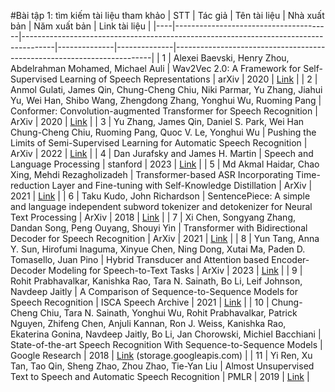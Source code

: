 #Bài tập 1: tìm kiếm tài liệu tham khảo
| STT | Tác giả | Tên tài liệu | Nhà xuất bản | Năm xuất bản | Link tài liệu |
|----|---------------------------------------|--------------------------------------------------------------------------------------|--------------|--------------|------------------------------------------------------------------------|
| 1  | Alexei Baevski, Henry Zhou, Abdelrahman Mohamed, Michael Auli | Wav2Vec 2.0: A Framework for Self-Supervised Learning of Speech Representations | arXiv | 2020 | [Link](https://arxiv.org/abs/2006.11477) |
| 2  | Anmol Gulati, James Qin, Chung-Cheng Chiu, Niki Parmar, Yu Zhang, Jiahui Yu, Wei Han, Shibo Wang, Zhengdong Zhang, Yonghui Wu, Ruoming Pang | Conformer: Convolution-augmented Transformer for Speech Recognition | ArXiv | 2020 | [Link](https://arxiv.org/pdf/2005.08100.pdf) |
| 3  | Yu Zhang, James Qin, Daniel S. Park, Wei Han Chung-Cheng Chiu, Ruoming Pang, Quoc V. Le, Yonghui Wu | Pushing the Limits of Semi-Supervised Learning for Automatic Speech Recognition | ArXiv | 2022 | [Link](https://arxiv.org/pdf/2010.10504v2.pdf?fbclid=IwAR3N8h1LuzCf3wEk_0N_lIlbh7_ZLMYgSXomrFhu-SjUYf74HZ_zg-HyVsU) |
| 4  | Dan Jurafsky and James H. Martin | Speech and Language Processing | stanford | 2023 | [Link](https://web.stanford.edu/~jurafsky/slp3/) |
| 5  | Md Akmal Haidar, Chao Xing, Mehdi Rezagholizadeh | Transformer-based ASR Incorporating Time-reduction Layer and Fine-tuning with Self-Knowledge Distillation | ArXiv | 2021 | [Link](https://arxiv.org/pdf/2103.09903.pdf?fbclid=IwAR0upAtC2OFoT_EwiFdrnZMSwbMjcfp8RPMEtzkakTuHQ-zTqWguXvcMM3g) |
| 6  | Taku Kudo, John Richardson | SentencePiece: A simple and language independent subword tokenizer and detokenizer for Neural Text Processing | ArXiv | 2018 | [Link](https://arxiv.org/abs/1808.06226) |
| 7  | Xi Chen, Songyang Zhang, Dandan Song, Peng Ouyang, Shouyi Yin | Transformer with Bidirectional Decoder for Speech Recognition | ArXiv | 2021 | [Link](https://arxiv.org/pdf/2008.04481.pdf) |
| 8  | Yun Tang, Anna Y. Sun, Hirofumi Inaguma, Xinyue Chen, Ning Dong, Xutai Ma, Paden D. Tomasello, Juan Pino | Hybrid Transducer and Attention based Encoder-Decoder Modeling for Speech-to-Text Tasks | ArXiv | 2023 | [Link](https://arxiv.org/pdf/2305.03101.pdf) |
| 9  | Rohit Prabhavalkar, Kanishka Rao, Tara N. Sainath, Bo Li, Leif Johnson, Navdeep Jaitly | A Comparison of Sequence-to-Sequence Models for Speech Recognition | ISCA Speech Archive | 2021 | [Link](https://www.isca-speech.org/archive/pdfs/interspeech_2017/prabhavalkar17_interspeech.pdf) |
| 10 | Chung-Cheng Chiu, Tara N. Sainath, Yonghui Wu, Rohit Prabhavalkar, Patrick Nguyen, Zhifeng Chen, Anjuli Kannan, Ron J. Weiss, Kanishka Rao, Ekaterina Gonina, Navdeep Jaitly, Bo Li, Jan Chorowski, Michiel Bacchiani | State-of-the-art Speech Recognition With Sequence-to-Sequence Models | Google Research | 2018 | [Link](74a8df45b9583e193e6cf8e156dfba9b73c33a0c.pdf) (storage.googleapis.com) |
| 11 | Yi Ren, Xu Tan, Tao Qin, Sheng Zhao, Zhou Zhao, Tie-Yan Liu | Almost Unsupervised Text to Speech and Automatic Speech Recognition | PMLR | 2019 | [Link](https://proceedings.mlr.press/v97/ren19a/ren19a.pdf) |

